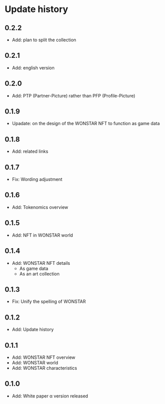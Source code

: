 # Update history

## 0.2.2

- Add: plan to split the collection

## 0.2.1

- Add: english version

## 0.2.0

- Add: PTP (Partner-Picture) rather than PFP (Profile-Picture)

## 0.1.9

- Upadate: on the design of the WONSTAR NFT to function as game data

## 0.1.8

- Add: related links

## 0.1.7

- Fix: Wording adjustment

## 0.1.6

- Add: Tokenomics overview

## 0.1.5

- Add: NFT in WONSTAR world

## 0.1.4

- Add: WONSTAR NFT details
  - As game data
  - As an art collection

## 0.1.3

- Fix: Unify the spelling of WONSTAR

## 0.1.2

- Add: Update history

## 0.1.1

- Add: WONSTAR NFT overview
- Add: WONSTAR world
- Add: WONSTAR characteristics

## 0.1.0

- Add: White paper α version released
